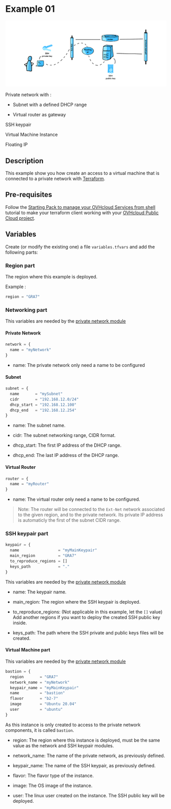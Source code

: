 # Example 01

![Example 01 schema](./img/01.png)

Private network with : 

- Subnet with a defined DHCP range

- Virtual router as gateway

SSH keypair

Virtual Machine Instance

Floating IP

## Description

This example show you how create an access to a virtual machine that is connected to a private network with [Terraform](https://www.terraform.io).

## Pre-requisites

Follow the [Starting Pack to manage your OVHcloud Services from shell](../../basics/README.md) tutorial to make your terraform client working with your [OVHcloud Public Cloud project](https://www.ovhcloud.com/en-gb/public-cloud).

## Variables

Create (or modify the existing one) a file `variables.tfvars` and add the following parts:

### Region part

The region where this example is deployed.

Example : 

```terraform
region = "GRA7"
```

### Networking part

This variables are needed by the [private network module](../../modules/private_network)

#### Private Network

```terraform
network = {
  name = "myNetwork"
}
```

- name: The private network only need a name to be configured

#### Subnet

```terraform
subnet = {
  name       = "mySubnet"
  cidr       = "192.168.12.0/24"
  dhcp_start = "192.168.12.100"
  dhcp_end   = "192.168.12.254"
}
```

- name: The subnet name.

- cidr: The subnet networking range, CIDR format.

- dhcp_start: The first IP address of the DHCP range.

- dhcp_end: The last IP address of the DHCP range.


#### Virtual Router

```terraform
router = {
  name = "myRouter"
}
```

- name: The virtual router only need a name to be configured.

> Note: The router will be connected to the `Ext-Net` network associated to the given region, and to the private network. Its private IP address is automaticly the first of the subnet CIDR range.

### SSH keypair part

```terraform
keypair = {
  name                 = "myMainKeypair"
  main_region          = "GRA7"
  to_reproduce_regions = []
  keys_path            = "."
}
```

This variables are needed by the [private network module](../../modules/ssh_keypair)

- name: The keypair name.

- main_region: The region where the SSH keypair is deployed.

- to_reproduce_regions: (Not applicable in this example, let the `[]` value) Add another regions if you want to deploy the created SSH public key inside.

- keys_path: The path where the SSH private and public keys files will be created. 

#### Virtual Machine part

This variables are needed by the [private network module](../../modules/instance_simple)

```terraform
bastion = {
  region       = "GRA7"
  network_name = "myNetwork"
  keypair_name = "myMainKeypair"
  name         = "bastion"
  flavor       = "b2-7"
  image        = "Ubuntu 20.04"
  user         = "ubuntu"
}
```

As this instance is only created to access to the private network components, it is called `bastion`.

- region: The region where this instance is deployed, must be the same value as the network and SSH keypair modules.

- network_name: The name of the private network, as previously defined.

- keypair_name: The name of the SSH keypair, as previously defined.

- flavor: The flavor type of the instance.

- image: The OS image of the instance. 

- user: The linux user created on the instance. The SSH public key will be deployed.


